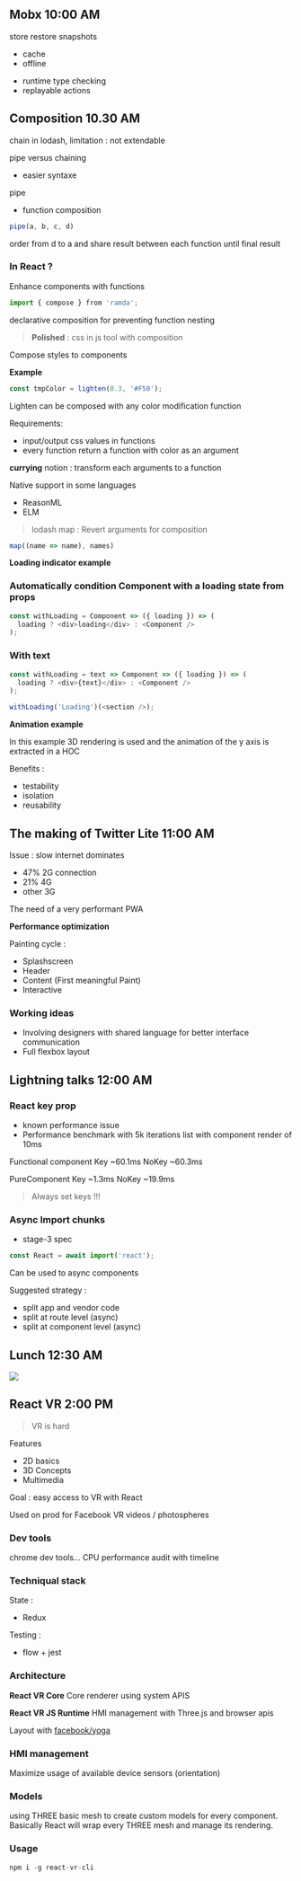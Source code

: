 ## Mobx 10:00 AM

store restore snapshots
- cache
- offline

+ runtime type checking
+ replayable actions

## Composition 10.30 AM

chain in lodash, limitation : not extendable

pipe versus chaining
- easier syntaxe

pipe
- function composition

```js
pipe(a, b, c, d)
```

order from d to a and share result between each function until final result

### In React ?

Enhance components with functions

```js
import { compose } from 'ramda';
```

declarative composition for preventing function nesting

>**Polished** : css in js tool with composition

Compose styles to components

**Example**
```js
const tmpColor = lighten(0.3, '#F50');
```

Lighten can be composed with any color modification function

Requirements:
- input/output css values in functions
- every function return a function with color as an argument

**currying** notion : transform each arguments to a function

Native support in some languages
- ReasonML
- ELM

>lodash map : Revert arguments for composition
```js
map((name => name), names)
```

**Loading indicator example**

### Automatically condition Component with a loading state from props

```js
const withLoading = Component => ({ loading }) => (
  loading ? <div>loading</div> : <Component />
);
```

### With text

```js
const withLoading = text => Component => ({ loading }) => (
  loading ? <div>{text}</div> : <Component />
);

withLoading('Loading')(<section />);
```

**Animation example**

In this example 3D rendering is used and the animation of the y axis is extracted in a HOC

Benefits :
- testability
- isolation
- reusability

## The making of Twitter Lite 11:00 AM

Issue : slow internet dominates
- 47% 2G connection
- 21% 4G
- other 3G

The need of a very performant PWA

**Performance optimization**

Painting cycle :
- Splashscreen
- Header
- Content (First meaningful Paint)
- Interactive

### Working ideas

- Involving designers with shared language for better interface communication
- Full flexbox layout

## Lightning talks 12:00 AM

### React key prop

- known performance issue
- Performance benchmark with 5k iterations list with component render of 10ms

Functional component
Key ~60.1ms
NoKey ~60.3ms

PureComponent
Key ~1.3ms
NoKey ~19.9ms

>Always set keys !!!

### Async Import chunks

- stage-3 spec

```js
const React = await import('react');
```

Can be used to async components

Suggested strategy :
- split app and vendor code
- split at route level (async)
- split at component level (async)

## Lunch 12:30 AM

![](https://media3.giphy.com/media/GnCc88zZhSVUc/giphy.gif?response_id=591eca088ce1123c7f7f2a76)

## React VR 2:00 PM

>VR is hard

Features
- 2D basics
- 3D Concepts
- Multimedia

Goal : easy access to VR with React

Used on prod for Facebook VR videos / photospheres

### Dev tools

chrome dev tools...
CPU performance audit with timeline

### Techniqual stack

State :
- Redux

Testing :
- flow + jest

### Architecture

**React VR Core**
Core renderer using system APIS

**React VR JS Runtime**
HMI management with Three.js and browser apis

Layout with [facebook/yoga](https://facebook.github.io/yoga/)

### HMI management

Maximize usage of available device sensors (orientation)

### Models

using THREE basic mesh to create custom models for every component.
Basically React will wrap every THREE mesh and manage its rendering.

### Usage

```js
npm i -g react-vr-cli
```


